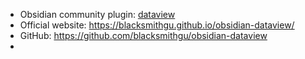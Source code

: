 - Obsidian community plugin: [dataview](https://obsidian.md/plugins?search=dataview)
- Official website: https://blacksmithgu.github.io/obsidian-dataview/
- GitHub: https://github.com/blacksmithgu/obsidian-dataview
- 